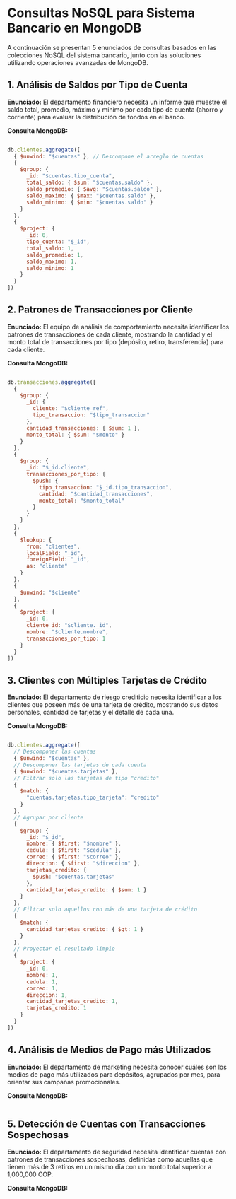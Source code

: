 # Consultas NoSQL para Sistema Bancario en MongoDB

A continuación se presentan 5 enunciados de consultas basados en las colecciones NoSQL del sistema bancario, junto con las soluciones utilizando operaciones avanzadas de MongoDB.

## 1. Análisis de Saldos por Tipo de Cuenta

**Enunciado:** El departamento financiero necesita un informe que muestre el saldo total, promedio, máximo y mínimo por cada tipo de cuenta (ahorro y corriente) para evaluar la distribución de fondos en el banco.

**Consulta MongoDB:**
```javascript

db.clientes.aggregate([
  { $unwind: "$cuentas" }, // Descompone el arreglo de cuentas
  {
    $group: {
      _id: "$cuentas.tipo_cuenta",
      total_saldo: { $sum: "$cuentas.saldo" },
      saldo_promedio: { $avg: "$cuentas.saldo" },
      saldo_maximo: { $max: "$cuentas.saldo" },
      saldo_minimo: { $min: "$cuentas.saldo" }
    }
  },
  {
    $project: {
      _id: 0,
      tipo_cuenta: "$_id",
      total_saldo: 1,
      saldo_promedio: 1,
      saldo_maximo: 1,
      saldo_minimo: 1
    }
  }
])


```

## 2. Patrones de Transacciones por Cliente

**Enunciado:** El equipo de análisis de comportamiento necesita identificar los patrones de transacciones de cada cliente, mostrando la cantidad y el monto total de transacciones por tipo (depósito, retiro, transferencia) para cada cliente.

**Consulta MongoDB:**
```javascript

db.transacciones.aggregate([
  {
    $group: {
      _id: {
        cliente: "$cliente_ref",
        tipo_transaccion: "$tipo_transaccion"
      },
      cantidad_transacciones: { $sum: 1 },
      monto_total: { $sum: "$monto" }
    }
  },
  {
    $group: {
      _id: "$_id.cliente",
      transacciones_por_tipo: {
        $push: {
          tipo_transaccion: "$_id.tipo_transaccion",
          cantidad: "$cantidad_transacciones",
          monto_total: "$monto_total"
        }
      }
    }
  },
  {
    $lookup: {
      from: "clientes",
      localField: "_id",
      foreignField: "_id",
      as: "cliente"
    }
  },
  {
    $unwind: "$cliente"
  },
  {
    $project: {
      _id: 0,
      cliente_id: "$cliente._id",
      nombre: "$cliente.nombre",
      transacciones_por_tipo: 1
    }
  }
])


```

## 3. Clientes con Múltiples Tarjetas de Crédito

**Enunciado:** El departamento de riesgo crediticio necesita identificar a los clientes que poseen más de una tarjeta de crédito, mostrando sus datos personales, cantidad de tarjetas y el detalle de cada una.

**Consulta MongoDB:**
```javascript

db.clientes.aggregate([
  // Descomponer las cuentas
  { $unwind: "$cuentas" },
  // Descomponer las tarjetas de cada cuenta
  { $unwind: "$cuentas.tarjetas" },
  // Filtrar solo las tarjetas de tipo "credito"
  {
    $match: {
      "cuentas.tarjetas.tipo_tarjeta": "credito"
    }
  },
  // Agrupar por cliente
  {
    $group: {
      _id: "$_id",
      nombre: { $first: "$nombre" },
      cedula: { $first: "$cedula" },
      correo: { $first: "$correo" },
      direccion: { $first: "$direccion" },
      tarjetas_credito: {
        $push: "$cuentas.tarjetas"
      },
      cantidad_tarjetas_credito: { $sum: 1 }
    }
  },
  // Filtrar solo aquellos con más de una tarjeta de crédito
  {
    $match: {
      cantidad_tarjetas_credito: { $gt: 1 }
    }
  },
  // Proyectar el resultado limpio
  {
    $project: {
      _id: 0,
      nombre: 1,
      cedula: 1,
      correo: 1,
      direccion: 1,
      cantidad_tarjetas_credito: 1,
      tarjetas_credito: 1
    }
  }
])


```

## 4. Análisis de Medios de Pago más Utilizados

**Enunciado:** El departamento de marketing necesita conocer cuáles son los medios de pago más utilizados para depósitos, agrupados por mes, para orientar sus campañas promocionales.

**Consulta MongoDB:**
```javascript
```

## 5. Detección de Cuentas con Transacciones Sospechosas

**Enunciado:** El departamento de seguridad necesita identificar cuentas con patrones de transacciones sospechosas, definidas como aquellas que tienen más de 3 retiros en un mismo día con un monto total superior a 1,000,000 COP.

**Consulta MongoDB:**
```javascript
```